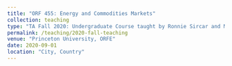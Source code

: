 ```yaml
---
title: "ORF 455: Energy and Commodities Markets"
collection: teaching
type: "TA Fall 2020: Undergraduate Course taught by Ronnie Sircar and Michael Coulon"
permalink: /teaching/2020-fall-teaching
venue: "Princeton University, ORFE"
date: 2020-09-01
location: "City, Country"
---
```



